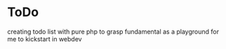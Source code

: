# ToDo

creating todo list with pure php to grasp fundamental
as a playground for me to kickstart in webdev
